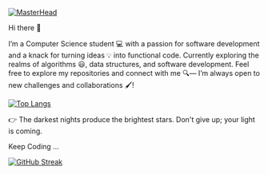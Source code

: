 [![MasterHead](https://images.unsplash.com/photo-1723584940908-4ce73e747c34?q=80&w=2026&auto=format&fit=crop&ixlib=rb-4.0.3&ixid=M3wxMjA3fDB8MHxwaG90by1wYWdlfHx8fGVufDB8fHx8fA%3D%3D)](https://github.com/mevipinmaurya)

Hi there 👋 

I’m a Computer Science student 💻 with a passion for software development and a knack for turning ideas 💡 into functional code. Currently exploring the realms of algorithms 😃, data structures, and software development. Feel free to explore my repositories and connect with me 🔍— I’m always open to new challenges and collaborations 🖌!

  

[![Top Langs](https://github-readme-stats.vercel.app/api/top-langs/?username=mevipinmaurya&layout=donut&theme=dark#gh-dark-mode-only)](https://github.com/mevipinmaurya)

👉 The darkest nights produce the brightest stars. Don't give up; your light is coming.

Keep Coding ...

[![GitHub Streak](https://github-readme-streak-stats.herokuapp.com/?user=mevipinmaurya&theme=dark#gh-dark-mode-only)](https://github.com/mevipinmaurya)

<!--
**mevipinmaurya/mevipinmaurya** is a ✨ _special_ ✨ repository because its `README.md` (this file) appears on your GitHub profile.

Here are some ideas to get you started:

- 🔭 I’m currently working on ...
- 🌱 I’m currently learning ...
- 👯 I’m looking to collaborate on ...
- 🤔 I’m looking for help with ...
- 💬 Ask me about ...
- 📫 How to reach me: ...
- 😄 Pronouns: ...
- ⚡ Fun fact: ...
-->
